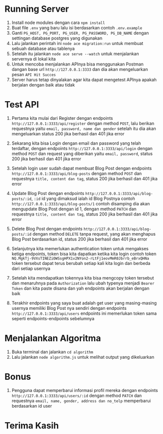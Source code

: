 # Running Server

1. Install node modules dengan cara `npm install`
2. Buat file `.env` yang baru lalu isi berdasarkan contoh `.env.example`
3. Ganti `PG_HOST, PG_PORT, PG_USER, PG_PASSWORD, PG_DB_NAME` dengan settingan database postgres yang digunakan
4. Lalu jalankan perintah ini `node ace migration:run` untuk membuat sebuah database atau tablenya
5. Setelah itu jalankan `node ace serve --watch` untuk menjalankan servernya di lokal kita
6. Untuk mencoba menjalankan APInya bisa menggunakan Postman dangan base url `http://127.0.0.1:3333` dan dia akan mengeluarkan pesan `API Hit Succes`
7. Server harus tetap dinyalakan agar kita dapat mengetest APInya apakah berjalan dengan baik atau tidak

# Test API

1. Pertama kita mulai dari Register dengan endpoints `http://127.0.0.1:3333/api/register` dengan method `POST`, lalu berikan requestnya yaitu `email, password, name dan gender` setelah itu dia akan mengeluarkan status 200 jika berhasil dan 401 jika error

2. Sekarang kita bisa Login dengan email dan password yang telah terdaftar, dengan endpoints `http://127.0.0.1:3333/api/login` dengan method `POST` dan request yang diberikan yaitu `email, password`, status 200 jika berhasil dan 401 jika error

3. Setelah login user sudah dapat membuat Blog Post dengan endpoints `http://127.0.0.1:3333/api/blog-posts` dengan method `POST` dan requestnya `title, content dan tag`, status 200 jika berhasil dan 401 jika error

4. Update Blog Post dengan endpoints `http://127.0.0.1:3333/api/blog-posts/:id`, `:id` id yang dimaksud ialah id Blog Postnya contoh `http://127.0.0.1:3333/api/blog-posts/1` contoh disamping dia akan mengupdate Blog Post dengan id 1, dengan method `PATCH` dan requestnya `title, content dan tag`, status 200 jika berhasil dan 401 jika error

5. Delete Blog Post dengan endpoints `http://127.0.0.1:3333/api/blog-posts/:id` dengan method `DELETE` tanpa request, yang akan menghapus Blog Post berdasarkan id, status 200 jika berhasil dan 401 jika error

6. Selanjutnya kita memerlukan authentication token untuk mengakses ketiga endpoints, token bisa kita dapatkan ketika kita login contoh token `NQ.MgkTj-9VXsTINEZiOWSsgHPX1v2NYon2-rLtFj1eovMmR0Jbrrb_eBrxQHNa` token tersebut dapat terus berubah setiap kali kita login dan berbeda dari setiap usernya

7. Setelah kita mendapatkan tokennya kita bisa mengcopy token tersebut dan menaruhnya pada `Authorization` lalu ubah typenya menjadi `Bearer Token` dan kita paste disana dan yah endpoints akan berjalan dengan baik

8. Terakhir endpoints yang saya buat adalah get user yang masing-masing usernya memiliki Blog Post nya sendiri dengan endpoints `http://127.0.0.1:3333/api/users` endpoints ini memerlukan token sama seperti endpoints-endpoints sebelumnya

# Menjalankan Algoritma

1. Buka terminal dan jalankan `cd algorithm`
2. Lalu jalankan `node algorithm.js` untuk melihat output yang dikeluarkan

# Bonus

1. Pengguna dapat memperbarui informasi profil mereka dengan endpoints `http://127.0.0.1:3333/api/users/:id` dengan method `PATCH` dan requestnya `email, name, gender, address dan no_telp` memperbarui berdasarkan id user

# Terima Kasih 